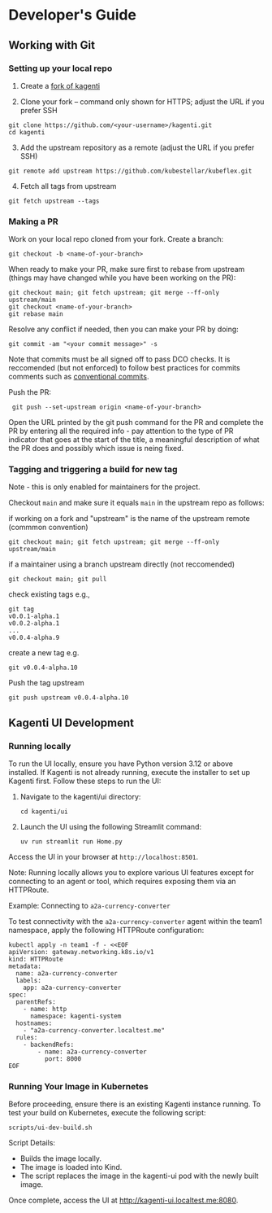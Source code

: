 # Developer's Guide

## Working with Git

### Setting up your local repo

1. Create a [fork of kagenti](https://github.com/kagenti/kagenti/fork)

2. Clone your fork – command only shown for HTTPS; adjust the URL if you prefer SSH

```shell
git clone https://github.com/<your-username>/kagenti.git
cd kagenti
```

3. Add the upstream repository as a remote (adjust the URL if you prefer SSH)

```shell
git remote add upstream https://github.com/kubestellar/kubeflex.git
```

4. Fetch all tags from upstream

```shell
git fetch upstream --tags
```

### Making a PR

Work on your local repo cloned from your fork. Create a branch:

```shell
git checkout -b <name-of-your-branch>
```

When ready to make your PR, make sure first to rebase from upstream 
(things may have changed while you have been working on the PR):

```shell
git checkout main; git fetch upstream; git merge --ff-only upstream/main
git checkout <name-of-your-branch>
git rebase main
```

Resolve any conflict if needed, then you can make your PR by doing:

```shell
git commit -am "<your commit message>" -s
```

Note that commits must be all signed off to pass DCO checks. 
It is reccomended (but not enforced) to follow best practices
for commits comments such as [conventional commits](https://www.conventionalcommits.org/en/v1.0.0/).

Push the PR:

```shell
 git push --set-upstream origin <name-of-your-branch>
 ```

 Open the URL printed by the git push command for the PR and complete the PR by
 entering all the required info - pay attention to the type of PR indicator that goes
 at the start of the title, a meaningful description of what the PR does
 and possibly which issue is neing fixed.


### Tagging and triggering a build for new tag

Note - this is only enabled for maintainers for the project.

Checkout `main` and make sure it equals `main` in the upstream repo as follows:

if working on a fork and "upstream" is the name of the upstream remote (commmon convention)

```shell
git checkout main; git fetch upstream; git merge --ff-only upstream/main
```

if a maintainer using a branch upstream directly (not reccomended)

```shell
git checkout main; git pull
```

check existing tags e.g.,

```shell
git tag
v0.0.1-alpha.1
v0.0.2-alpha.1
...
v0.0.4-alpha.9
```

create a new tag e.g.

```shell
git v0.0.4-alpha.10
```

Push the tag upstream

```shell
git push upstream v0.0.4-alpha.10
```

## Kagenti UI Development

### Running locally

To run the UI locally, ensure you have Python version 3.12 or above installed. 
If Kagenti is not already running, execute the installer to set up Kagenti first. 
Follow these steps to run the UI:

1. Navigate to the kagenti/ui directory:

    ```shell
    cd kagenti/ui
    ```

2. Launch the UI using the following Streamlit command:

    ```shell
    uv run streamlit run Home.py
    ```

Access the UI in your browser at `http://localhost:8501`.

Note: Running locally allows you to explore various UI features except for connecting to an agent or tool, which requires exposing them via an HTTPRoute.

Example: Connecting to `a2a-currency-converter`

To test connectivity with the `a2a-currency-converter` agent within 
the team1 namespace, apply the following HTTPRoute configuration:

```shell
kubectl apply -n team1 -f - <<EOF
apiVersion: gateway.networking.k8s.io/v1
kind: HTTPRoute
metadata:
  name: a2a-currency-converter
  labels:
    app: a2a-currency-converter
spec:
  parentRefs:
    - name: http
      namespace: kagenti-system
  hostnames:
    - "a2a-currency-converter.localtest.me"
  rules:
    - backendRefs:
        - name: a2a-currency-converter 
          port: 8000 
EOF
```

### Running Your Image in Kubernetes

Before proceeding, ensure there is an existing Kagenti instance 
running. To test your build on Kubernetes, execute the following script:

```shell
scripts/ui-dev-build.sh
```

Script Details:

- Builds the image locally.
- The image is loaded into Kind.
- The script replaces the image in the kagenti-ui pod with the newly built image.

Once complete, access the UI at http://kagenti-ui.localtest.me:8080.

